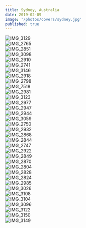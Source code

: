 ```yaml
---
title: Sydney, Australia
date: 2019-02-09
image: '/photos/covers/sydney.jpg'
published: true
---
```


![IMG_3129](IMG_3129.jpg)
<br />
![IMG_2765](IMG_2765.jpg)
<br />
![IMG_2851](IMG_2851.jpg)
<br />
![IMG_3098](IMG_3098.jpg)
<br />
![IMG_2910](IMG_2910.jpg)
<br />
![IMG_2741](IMG_2741.jpg)
<br />
![IMG_3146](IMG_3146.jpg)
<br />
![IMG_2918](IMG_2918.jpg)
<br />
![IMG_2798](IMG_2798.jpg)
<br />
![IMG_7518](IMG_7518.jpg)
<br />
![IMG_2981](IMG_2981.jpg)
<br />
![IMG_3123](IMG_3123.jpg)
<br />
![IMG_2977](IMG_2977.jpg)
<br />
![IMG_2947](IMG_2947.jpg)
<br />
![IMG_2944](IMG_2944.jpg)
<br />
![IMG_3059](IMG_3059.jpg)
<br />
![IMG_2750](IMG_2750.jpg)
<br />
![IMG_2932](IMG_2932.jpg)
<br />
![IMG_2868](IMG_2868.jpg)
<br />
![IMG_2844](IMG_2844.jpg)
<br />
![IMG_2747](IMG_2747.jpg)
<br />
![IMG_2922](IMG_2922.jpg)
<br />
![IMG_2849](IMG_2849.jpg)
<br />
![IMG_2870](IMG_2870.jpg)
<br />
![IMG_2804](IMG_2804.jpg)
<br />
![IMG_2828](IMG_2828.jpg)
<br />
![IMG_2824](IMG_2824.jpg)
<br />
![IMG_2985](IMG_2985.jpg)
<br />
![IMG_3026](IMG_3026.jpg)
<br />
![IMG_3108](IMG_3108.jpg)
<br />
![IMG_3104](IMG_3104.jpg)
<br />
![IMG_3096](IMG_3096.jpg)
<br />
![IMG_3122](IMG_3122.jpg)
<br />
![IMG_3150](IMG_3150.jpg)
<br />
![IMG_3149](IMG_3149.jpg)